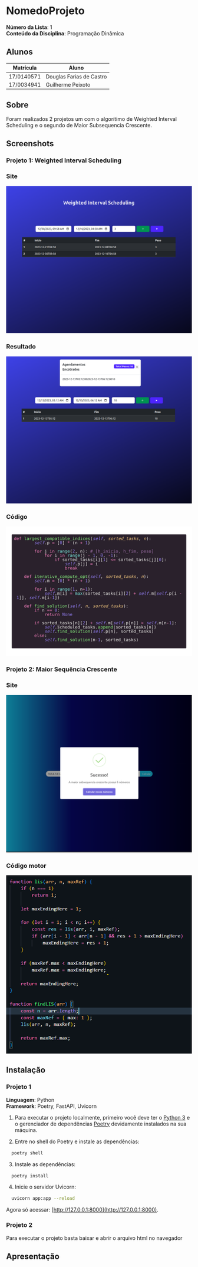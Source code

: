 # NomedoProjeto

**Número da Lista**: 1<br>
**Conteúdo da Disciplina**: Programação Dinâmica<br>

## Alunos
|Matrícula | Aluno |
| -- | -- |
| 17/0140571  |  Douglas Farias de Castro |
| 17/0034941  |  Guilherme Peixoto |

## Sobre 
Foram realizados 2 projetos um com o algorítimo de Weighted Interval Scheduling e o segundo de Maior Subsequencia Crescente. 
## Screenshots
### Projeto 1: Weighted Interval Scheduling
### **Site**
![Site](weighted-interval-scheduling/static/img/site.png)

### **Resultado**
![Resultado](weighted-interval-scheduling/static/img/resultado.png)

### **Código**
![Code](weighted-interval-scheduling/static/img/code.png)

### Projeto 2: Maior Sequência Crescente
### **Site**
![Código](maior-subsequencia-crescente-master/assets/tf-site.png)
### **Código motor**
![Código 493](maior-subsequencia-crescente-master/assets/code.png)

## Instalação 
### Projeto 1
**Linguagem**: Python<br>
**Framework**: Poetry, FastAPI, Uvicorn<br>

1. Para executar o projeto localmente, primeiro você deve ter o [Python 3](https://www.python.org/downloads/) e o gerenciador de dependências [Poetry](https://python-poetry.org/docs/#installation) devidamente instalados na sua máquina.
   
2. Entre no shell do Poetry e instale as dependências:
   
  ```bash
    poetry shell
  ```

3. Instale as dependências:
   
  ```bash
    poetry install
  ```

4. Inicie o servidor Uvicorn:

  ```bash
    uvicorn app:app --reload   
  ```

  Agora só acessar: [http://127.0.0.1:8000](http://127.0.0.1:8000).

  
### Projeto 2
Para executar o projeto basta baixar e abrir o arquivo html no navegador


## Apresentação



